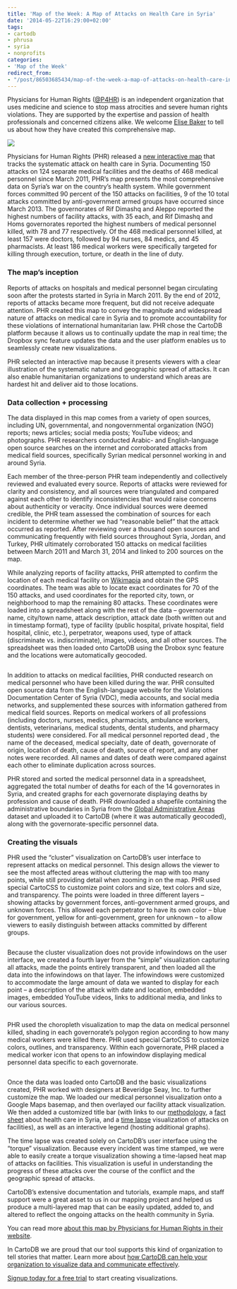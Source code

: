 ```yaml
---
title: 'Map of the Week: A Map of Attacks on Health Care in Syria'
date: '2014-05-22T16:29:00+02:00'
tags:
- cartodb
- phrusa
- syria
- nonprofits
categories:
- 'Map of the Week'
redirect_from:
- "/post/86503685434/map-of-the-week-a-map-of-attacks-on-health-care-in/"
---
```


Physicians for Human Rights (<a href="http://www.twitter.com/P4HR">@P4HR</a>) is an independent organization that uses medicine and science to stop mass atrocities and severe human rights violations. They are supported by the expertise and passion of health professionals and concerned citizens alike. We welcome <a href="http://www.twitter.com/elise__baker">Elise Baker</a> to tell us about how they have created this comprehensive map.

<a href="http://physiciansforhumanrights.org/syria-map"><img src="http://i.imgur.com/wEmrbGR.png"/></a>

Physicians for Human Rights (PHR) released a <a href="http://physiciansforhumanrights.org/syria-map">new interactive map</a> that tracks the systematic attack on health care in Syria. Documenting 150 attacks on 124 separate medical facilities and the deaths of 468 medical personnel since March 2011, PHR’s map presents the most comprehensive data on Syria’s war on the country’s health system. While government forces committed 90 percent of the 150 attacks on facilities, 9 of the 10 total attacks committed by anti-government armed groups have occurred since March 2013. The governorates of Rif Dimashq and Aleppo reported the highest numbers of facility attacks, with 35 each, and Rif Dimashq and Homs governorates reported the highest numbers of medical personnel killed, with 78 and 77 respectively.  Of the 468 medical personnel killed, at least 157 were doctors, followed by 94 nurses, 84 medics, and 45 pharmacists. At least 186 medical workers were specifically targeted for killing through execution, torture, or death in the line of duty.

### The map’s inception

Reports of attacks on hospitals and medical personnel began circulating soon after the protests started in Syria in March 2011. By the end of 2012, reports of attacks became more frequent, but did not receive adequate attention. PHR created this map to convey the magnitude and widespread nature of attacks on medical care in Syria and to promote accountability for these violations of international humanitarian law. PHR chose the CartoDB platform because it allows us to continually update the map in real time; the Dropbox sync feature updates the data and the user platform enables us to seamlessly create new visualizations.

PHR selected an interactive map because it presents viewers with a clear illustration of the systematic nature and geographic spread of attacks. It can also enable humanitarian organizations to understand which areas are hardest hit and deliver aid to those locations.

### Data collection + processing

The data displayed in this map comes from a variety of open sources, including UN, governmental, and nongovernmental organization (NGO) reports; news articles; social media posts; YouTube videos; and photographs. PHR researchers conducted Arabic- and English-language open source searches on the internet and corroborated attacks from medical field sources, specifically Syrian medical personnel working in and around Syria.

Each member of the three-person PHR team independently and collectively reviewed and evaluated every source. Reports of attacks were reviewed for clarity and consistency, and all sources were triangulated and compared against each other to identify inconsistencies that would raise concerns about authenticity or veracity. Once individual sources were deemed credible, the PHR team assessed the combination of sources for each incident to determine whether we had “reasonable belief” that the attack occurred as reported. After reviewing over a thousand open sources and communicating frequently with field sources throughout Syria, Jordan, and Turkey, PHR ultimately corroborated 150 attacks on medical facilities between March 2011 and March 31, 2014 and linked to 200 sources on the map.

While analyzing reports of facility attacks, PHR attempted to confirm the location of each medical facility on <a href="http://wikimapia.org/">Wikimapia</a> and obtain the GPS coordinates. The team was able to locate exact coordinates for 70 of the 150 attacks, and used coordinates for the reported city, town, or neighborhood to map the remaining 80 attacks. These coordinates were loaded into a spreadsheet along with the rest of the data – governorate name, city/town name, attack description, attack date (both written out and in timestamp format), type of facility (public hospital, private hospital, field hospital, clinic, etc.), perpetrator, weapons used, type of attack (discriminate vs. indiscriminate), images, videos, and all other sources. The spreadsheet was then loaded onto CartoDB using the Drobox sync feature and the locations were automatically geocoded.

<img src="http://i.imgur.com/vw4dVA1.jpg" alt=""/>

In addition to attacks on medical facilities, PHR conducted research on medical personnel who have been killed during the war. PHR consulted open source data from the English-language website for the Violations Documentation Center of Syria (VDC), media accounts, and social media networks, and supplemented these sources with information gathered from medical field sources. Reports on medical workers of all professions (including doctors, nurses, medics, pharmacists, ambulance workers, dentists, veterinarians, medical students, dental students, and pharmacy students) were considered. For all medical personnel reported dead , the name of the deceased, medical specialty, date of death, governorate of origin, location of death, cause of death, source of report, and any other notes were recorded. All names and dates of death were compared against each other to eliminate duplication across sources.

PHR stored and sorted the medical personnel data in a spreadsheet, aggregated the total number of deaths for each of the 14 governorates in Syria, and created graphs for each governorate displaying deaths by profession and cause of death. PHR downloaded a shapefile containing the administrative boundaries in Syria from the <a href="http://www.gadm.org/countryhttp:/www.gadm.org/country">Global Administrative Areas</a> dataset and uploaded it to CartoDB (where it was automatically geocoded), along with the governorate-specific personnel data.

### Creating the visuals

PHR used the “cluster” visualization on CartoDB’s user interface to represent attacks on medical personnel. This design allows the viewer to see the most affected areas without cluttering the map with too many points, while still providing detail when zooming in on the map. PHR used special CartoCSS to customize point colors and size, text colors and size, and transparency. The points were loaded in three different layers – showing attacks by government forces, anti-government armed groups, and unknown forces. This allowed each perpetrator to have its own color – blue for government, yellow for anti-government, green for unknown – to allow viewers to easily distinguish between attacks committed by different groups.

<img src="http://i.imgur.com/ASVEre0.png" alt=""/>

Because the cluster visualization does not provide infowindows on the user interface, we created a fourth layer from the “simple” visualization capturing all attacks, made the points entirely transparent, and then loaded all the data into the infowindows on that layer. The infowindows were customized to accommodate the large amount of data we wanted to display for each point – a description of the attack with date and location, embedded images, embedded YouTube videos, links to additional media, and links to our various sources.

<img src="http://i.imgur.com/GYSxWMD.png" alt=""/>

PHR used the choropleth visualization to map the data on medical personnel killed, shading in each governorate’s polygon region according to how many medical workers were killed there. PHR used special CartoCSS to customize colors, outlines, and transparency. Within each governorate, PHR placed a medical worker icon that opens to an infowindow displaying medical personnel data specific to each governorate.

<img src="http://i.imgur.com/sKLaKf8.png" alt=""/>

Once the data was loaded onto CartoDB and the basic visualizations created, PHR worked with designers at Beveridge Seay, Inc. to further customize the map. We loaded our medical personnel visualization onto a Google Maps basemap, and then overlayed our facility attack visualization. We then added a customized title bar (with links to our <a href="https://s3.amazonaws.com/PHR_syria_map/methodology-findings.pdf">methodology</a>, a <a href="http://physiciansforhumanrights.org/library/other/syrias-medical-community-under-assault.html">fact sheet</a> about health care in Syria, and a <a href="http://phrusa.cartodb.com/viz/d60182c6-af8b-11e3-a346-0e73339ffa50/embed_map?title=true&amp;description=true&amp;search=false&amp;shareable=true&amp;cartodb_logo=true&amp;layer_selector=false&amp;legends=false&amp;scrollwheel=true&amp;fullscreen=true&amp;sublayer_options=1%7C1&amp;sql=SELECT%20*%20FROM%20city_locations%20WHERE%20city_name%20IN%20(%27Aleppo%27%2C%27Damascus%27%2C%27Daraa%27%2C%27Deir%20ez%20Zor%27%2C%27Hama%27%2C%27Homs%27%2C%27Idlib%27%2C%27Latakia%27%2C%27Raqqa%27)&amp;sw_lat=32.9798681550055&amp;sw_lon=31.887130737304688&amp;ne_lat=36.91366629380525&amp;ne_lon=42.51091003417969">time lapse</a> visualization of attacks on facilities), as well as an interactive legend (hosting additional graphs).

The time lapse was created solely on CartoDB’s user interface using the “torque” visualization. Because every incident was time stamped, we were able to easily create a torque visualization showing a time-lapsed heat map of attacks on facilities. This visualization is useful in understanding the progress of these attacks over the course of the conflict and the geographic spread of attacks.

CartoDB’s extensive documentation and tutorials, example maps, and staff support were a great asset to us in our mapping project and helped us produce a multi-layered map that can be easily updated, added to, and altered to reflect the ongoing attacks on the health community in Syria.

You can read more <a href="http://physiciansforhumanrights.org/press/press-releases/new-map-shows-government-forces-deliberately-attacking-syrias-medical-system.html">about this map by Physicians for Human Rights in their website</a>.

In CartoDB we are proud that our tool supports this kind of organization to tell stories that matter. Learn more about <a href="http://cartodb.com/industries/non-profits/">how CartoDB can help your organization to visualize data and communicate effectively</a>.

<a href="http://www.cartodb.com/pricing">Signup today for a free trial</a> to start creating visualizations.
